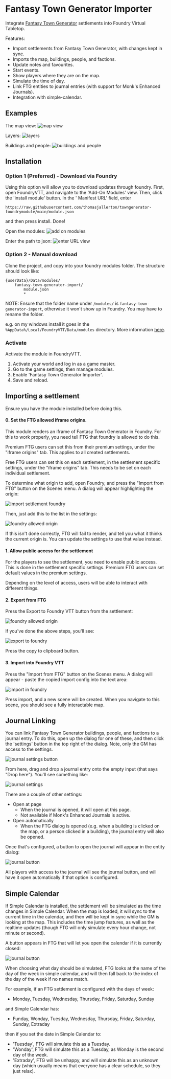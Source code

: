 # Fantasy Town Generator Importer

Integrate [Fantasy Town Generator](https://www.fantasytowngenerator.com) settlements into Foundry Virtual Tabletop.

Features:

* Import settlements from Fantasy Town Generator, with changes kept in sync.
* Imports the map, buildings, people, and factions.
* Update notes and favourites.
* Start events.
* Show players where they are on the map.
* Simulate the time of day.
* Link FTG entities to journal entries (with support for Monk's Enhanced Journals).
* Integration with simple-calendar.

## Examples

The map view:
![map view](docs/map_view.png)

Layers:
![layers](docs/layers.png)

Buildings and people:
![buildings and people](docs/buildings_people.png)

## Installation

### Option 1 (Preferred) - Download via Foundry

Using this option will allow you to download updates through foundry.
First, open FoundryVTT, and navigate to the 'Add-On Modules' view. Then, click the 'install module' button. In the '
Manifest URL' field, enter

```
https://raw.githubusercontent.com/thomasjallerton/towngenerator-foundrymodule/main/module.json
```

and then press install. Done!

Open the modules:
![add on modules](docs/foundry_modules.png)

Enter the path to json:
![enter URL view](docs/foundry_url_install.png)

### Option 2 - Manual download

Clone the project, and copy into your foundry modules folder. The structure should look like:

```
{userData}/Data/modules/  
    fantasy-town-generator-import/  
        module.json
        *
```

NOTE: Ensure that the folder name under `/modules/` is `fantasy-town-generator-import`, otherwise it won't show up in
Foundry.
You may have to rename the folder.

e.g. on my windows install it goes in the `%AppData%/Local/FoundryVTT/Data/modules` directory. More information
[here](https://foundryvtt.com/article/module-development/).

### Activate

Activate the module in FoundryVTT.

1. Activate your world and log in as a game master.
2. Go to the game settings, then manage modules.
3. Enable 'Fantasy Town Generator Importer'.
4. Save and reload.

## Importing a settlement

Ensure you have the module installed before doing this.

#### 0. Set the FTG allowed iframe origins.

This module renders an iframe of Fantasy Town Generator in Foundry. For this to work properly, you need tell FTG that
foundry is allowed to do this.

Premium FTG users can set this from their premium settings, under the "iframe origins" tab. This applies to all created
settlements.

Free FTG users can set this on each settlement, in the settlement specific settings, under the "iframe origins" tab.
This needs to be set on each individual settlement.

To determine what origin to add, open Foundry, and press the "Import from FTG" button on the Scenes menu. A
dialog will appear highlighting the origin:

![import settlement foundry](docs/allowed-origin-foundry.png)

Then, just add this to the list in the settings:

![foundry allowed origin](docs/allowed-origin-ftg.png)

If this isn't done correctly, FTG will fail to render, and tell you what it thinks the current origin is. You can update
the settings to use that value instead.

#### 1. Allow public access for the settlement

For the players to see the settlement, you need to enable public access. This is done in the settlement specific
settings. Premium FTG users can set default values in the premium settings.

Depending on the level of access, users will be able to interact with different things.

#### 2. Export from FTG

Press the Export to Foundry VTT button from the settlement:

![foundry allowed origin](docs/export-menu.png)

If you've done the above steps, you'll see:

![export to foundry](docs/export-to-foundry.png)

Press the copy to clipboard button.

#### 3. Import into Foundry VTT

Press the "Import from FTG" button on the Scenes menu. A dialog will appear - paste the copied import config into the
text area:

![import in foundry](docs/import-in-foundry.png)

Press import, and a new scene will be created. When you navigate to this scene, you should see a fully interactable map.

## Journal Linking

You can link Fantasy Town Generator buildings, people, and factions to a journal entry. To do this, open up the dialog
for one of these, and then click the 'settings' button in the top right of the dialog. Note, only the GM has access to
the settings.

![journal settings button](docs/settings-journal-button.png)

From here, drag and drop a journal entry onto the empty input (that says "Drop here"). You'll see something like:

![journal settings](docs/settings-journal.png)

There are a couple of other settings:

- Open at page
    - When the journal is opened, it will open at this page.
    - Not available if Monk's Enhanced Journals is active.
- Open automatically
    - When the FTG dialog is opened (e.g. when a building is clicked on the map, or a person clicked in a building), the
      journal entry will also be opened.

Once that's configured, a button to open the journal will appear in the entity dialog:

![journal button](docs/journal-button.png)

All players with access to the journal will see the journal button, and will have it open automatically if that option
is configured.

## Simple Calendar

If Simple Calendar is installed, the settlement will be simulated as the time changes in Simple Calendar. When the map
is loaded, it will sync to the current time in the calendar, and then will be kept in sync while the GM is looking at
the map. This includes the time jump features, as well as the realtime updates (though FTG will only simulate every hour
change, not minute or second).

A button appears in FTG that will let you open the calendar if it is currently closed:

![journal button](docs/open-calendar.png)

When choosing what day should be simulated, FTG looks at the name of the day of the week in simple calendar, and will
then fall back to the index of the day of the week if no names match.

For example, if an FTG settlement is configured with the days of week:

- Monday, Tuesday, Wednesday, Thursday, Friday, Saturday, Sunday

and Simple Calendar has:

- Funday, Wonday, Tuesday, Wednesday, Thursday, Friday, Saturday, Sunday, Extraday

then if you set the date in Simple Calendar to:

- 'Tuesday', FTG will simulate this as a Tuesday.
- 'Wonday', FTG will simulate this as a Tuesday, as Wonday is the second day of the week.
- 'Extraday', FTG will be unhappy, and will simulate this as an unknown day (which usually means that everyone has a
  clear schedule, so they just relax).
